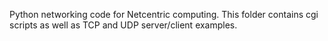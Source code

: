 Python networking code for Netcentric computing. This folder contains cgi scripts as well as TCP and UDP server/client examples. 
